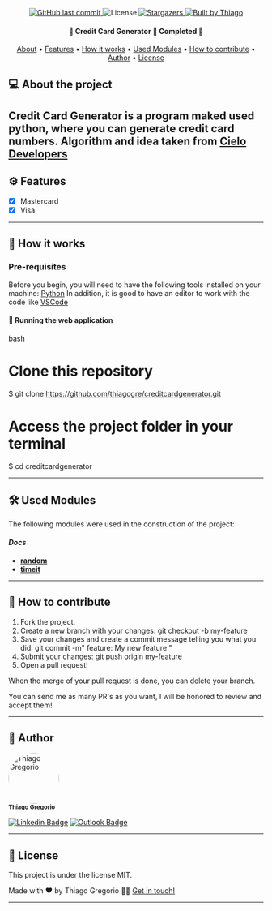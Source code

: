<p align="center">
  <a href="https://github.com/thiagogre/CreditCardGenerator/commits/master">
    <img alt="GitHub last commit" src="https://img.shields.io/github/last-commit/thiagogre/CreditCardGenerator">
  </a>
    
   <img alt="License" src="https://img.shields.io/badge/license-MIT-brightgreen">

   <a href="https://github.com/thiagogre/CreditCardGenerator/stargazers">
    <img alt="Stargazers" src="https://img.shields.io/github/stars/thiagogre/CreditCardGenerator?style=social">
  </a>

  <a href="https://www.linkedin.com/in/thiago-gregório-4b1a331a3/">
    <img alt="Built by Thiago" src="https://img.shields.io/badge/built%20by-Thiago%20Gregorio-%237519C1">
  </a>
</p>

<h4 align="center"> 
	🚧 Credit Card Generator 🚧 Completed 🚀
</h4>

<p align="center">
 <a href="#-about-the-project">About</a> •
 <a href="#%EF%B8%8F-features">Features</a> •
 <a href="#-how-it-works">How it works</a> • 
 <a href="#-tech-stack">Used Modules</a> • 
 <a href="#-how-to-contribute">How to contribute</a> • 
 <a href="#-author">Author</a> • 
 <a href="#user-content--license">License</a>
</p>


## 💻 About the project

Credit Card Generator is a program maked used python, where you can generate credit card numbers. Algorithm and idea taken from [Cielo Developers](https://developercielo.github.io/tutorial/artigos#n%C3%BAmeros-de-cart%C3%B5es)
---

## ⚙️ Features

- [x] Mastercard
- [x] Visa

---

## 🚀 How it works

### Pre-requisites

Before you begin, you will need to have the following tools installed on your machine:
[Python](https://www.python.org/downloads/)
In addition, it is good to have an editor to work with the code like [VSCode](https://code.visualstudio.com/)


#### 🧭 Running the web application

bash

# Clone this repository
$ git clone https://github.com/thiagogre/creditcardgenerator.git

# Access the project folder in your terminal
$ cd creditcardgenerator

---

## 🛠 Used Modules

The following modules were used in the construction of the project:

#### *Docs*
-   **[random](https://docs.python.org/3/library/random.html)**
-   **[timeit](https://docs.python.org/3/library/timeit.html)**

---

## 💪 How to contribute

1. Fork the project.
2. Create a new branch with your changes: git checkout -b my-feature
3. Save your changes and create a commit message telling you what you did: git commit -m" feature: My new feature "
4. Submit your changes: git push origin my-feature
5. Open a pull request!

When the merge of your pull request is done, you can delete your branch.

You can send me as many PR's as you want, I will be honored to review and accept them!

---

## 🦸 Author


 <img style="border-radius: 50%;" src="https://avatars0.githubusercontent.com/u/66977846?s=400&u=bf215d9d41feee6c46c7edb210c8e2b26e9659a0&v=4" width="100px;" alt="Thiago Gregorio"/>
 <br />
 <sub><b>Thiago Gregorio</b></sub>
 <br />

[![Linkedin Badge](https://img.shields.io/badge/-Thiago-blue?style=flat-square&logo=Linkedin&logoColor=white&link=https://www.linkedin.com/in/thiago-gregório-4b1a331a3/)](https://www.linkedin.com/in/thiago-gregório-4b1a331a3/) 
[![Outlook Badge](https://img.shields.io/badge/-thiagoluiz_16@hotmail.com-c14438?style=flat-square&logo=Outlook&logoColor=white&link=mailto:thiagoluiz_16@hotmail.com)](mailto:thiagoluiz_16@hotmail.com)

---

## 📝 License

This project is under the license MIT.

Made with ❤️ by Thiago Gregorio 👋🏽 [Get in touch!](https://www.linkedin.com/in/thiago-gregório-4b1a331a3)

---
